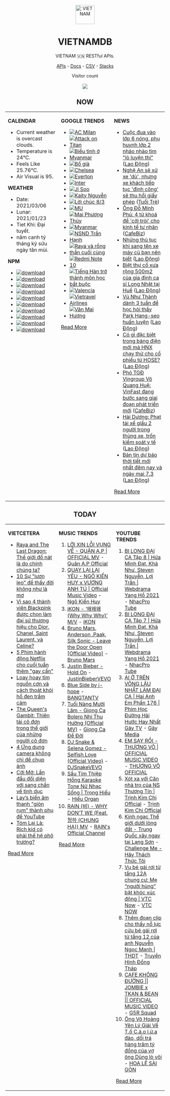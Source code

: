 <p align="center"><img src="https://raw.githubusercontent.com/vietnamdb/vietnamdb/master/images/profile/avatar.png" alt="VIETNAM" height="60"/></p>
<h1 align="center">VIETNAMDB</h1>
<p align="center">VIETNAM 🇻🇳 RESTful APIs.</p>
<p align="center">
  <a href="https://vietnamdb.herokuapp.com/api">APIs</a> -
  <a href="https://vietnamdb.github.io/#/">Docs</a> -
  <a href="https://github.com/vietnamdb/vietnamdb/tree/master/docs">CSV</a> -
  <a href="https://github.com/vietnamdb/vietnamdb/tree/master/docs/stacks">Stacks</a>
</p>
<p align="center"> 
  Visitor count<br><br>
  <img src="https://profile-counter.glitch.me/vietnamdb/count.svg" />
</p>


<h2 align="center">NOW</h2>

<table style="width:100%"><tbody style="width:100%"><tr><td valign="top" width="33%">

**CALENDAR**

- Current weather is overcast clouds.
- Temperature is 24°C.
- Feels Like 25.76°C.
- Air Visual is 95.

**WEATHER**

- Date: 2021/03/06
- Lunar: 2021/01/23
- Tiet Khi: Đại tuyết.
- năm canh tý tháng kỷ sửu ngày tân mùi.

**NPM**

- [![download](https://img.shields.io/npm/dm/giaohangnhanh.svg?style=flat-square&label=giaohangnhanh&color=red)](https://www.npmjs.com/package/giaohangnhanh)
- [![download](https://img.shields.io/npm/dm/onepay.svg?style=flat-square&label=onepay&color=red)](https://www.npmjs.com/package/onepay)
- [![download](https://img.shields.io/npm/dm/vietcetera.svg?style=flat-square&label=vietcetera&color=red)](https://www.npmjs.com/package/vietcetera)
- [![download](https://img.shields.io/npm/dm/vietnambanks.svg?style=flat-square&label=vietnambanks&color=red)](https://www.npmjs.com/package/vietnambanks)
- [![download](https://img.shields.io/npm/dm/vietnamgovernment.svg?style=flat-square&label=vietnamgovernment&color=red)](https://www.npmjs.com/package/vietnamgovernment)
- [![download](https://img.shields.io/npm/dm/vietnamnews.svg?style=flat-square&label=vietnamnews&color=red)](https://www.npmjs.com/package/vietnamnews)
- [![download](https://img.shields.io/npm/dm/vnapis.svg?style=flat-square&label=vnapis&color=red)](https://www.npmjs.com/package/vnapis)
- [![download](https://img.shields.io/npm/dm/vnpay.svg?style=flat-square&label=vnpay&color=red)](https://www.npmjs.com/package/vnpay)
- [![download](https://img.shields.io/npm/dm/vtcpay.svg?style=flat-square&label=vtcpay&color=red)](https://www.npmjs.com/package/vtcpay)
- [![download](https://img.shields.io/npm/dm/zalopay.svg?style=flat-square&label=zalopay&color=red)](https://www.npmjs.com/package/zalopay)

</td><td valign="top" width="33%">

**GOOGLE TRENDS**

- [![AC Milan](https://img.shields.io/static/v1?label=AC%20Milan&message=google&color=red&style=flat-square)](https://www.google.com/search?q=AC%20Milan)
- [![Attack on Titan](https://img.shields.io/static/v1?label=Attack%20on%20Titan&message=google&color=red&style=flat-square)](https://www.google.com/search?q=Attack%20on%20Titan)
- [![Biểu tình ở Myanmar](https://img.shields.io/static/v1?label=Bi%E1%BB%83u%20t%C3%ACnh%20%E1%BB%9F%20Myanmar&message=google&color=red&style=flat-square)](https://www.google.com/search?q=Bi%E1%BB%83u%20t%C3%ACnh%20%E1%BB%9F%20Myanmar)
- [![Bố già](https://img.shields.io/static/v1?label=B%E1%BB%91%20gi%C3%A0&message=google&color=red&style=flat-square)](https://www.google.com/search?q=B%E1%BB%91%20gi%C3%A0)
- [![Chelsea](https://img.shields.io/static/v1?label=Chelsea&message=google&color=red&style=flat-square)](https://www.google.com/search?q=Chelsea)
- [![Everton](https://img.shields.io/static/v1?label=Everton&message=google&color=red&style=flat-square)](https://www.google.com/search?q=Everton)
- [![Inter](https://img.shields.io/static/v1?label=Inter&message=google&color=red&style=flat-square)](https://www.google.com/search?q=Inter)
- [![Ji Soo](https://img.shields.io/static/v1?label=Ji%20Soo&message=google&color=red&style=flat-square)](https://www.google.com/search?q=Ji%20Soo)
- [![Kaity Nguyễn](https://img.shields.io/static/v1?label=Kaity%20Nguy%E1%BB%85n&message=google&color=red&style=flat-square)](https://www.google.com/search?q=Kaity%20Nguy%E1%BB%85n)
- [![Lời chúc 8/3](https://img.shields.io/static/v1?label=L%E1%BB%9Di%20ch%C3%BAc%208/3&message=google&color=red&style=flat-square)](https://www.google.com/search?q=L%E1%BB%9Di%20ch%C3%BAc%208/3)
- [![MU](https://img.shields.io/static/v1?label=MU&message=google&color=red&style=flat-square)](https://www.google.com/search?q=MU)
- [![Mai Phương Thúy](https://img.shields.io/static/v1?label=Mai%20Ph%C6%B0%C6%A1ng%20Th%C3%BAy&message=google&color=red&style=flat-square)](https://www.google.com/search?q=Mai%20Ph%C6%B0%C6%A1ng%20Th%C3%BAy)
- [![Myanmar](https://img.shields.io/static/v1?label=Myanmar&message=google&color=red&style=flat-square)](https://www.google.com/search?q=Myanmar)
- [![NSND Trần Hạnh](https://img.shields.io/static/v1?label=NSND%20Tr%E1%BA%A7n%20H%E1%BA%A1nh&message=google&color=red&style=flat-square)](https://www.google.com/search?q=NSND%20Tr%E1%BA%A7n%20H%E1%BA%A1nh)
- [![Raya và rồng thần cuối cùng](https://img.shields.io/static/v1?label=Raya%20v%C3%A0%20r%E1%BB%93ng%20th%E1%BA%A7n%20cu%E1%BB%91i%20c%C3%B9ng&message=google&color=red&style=flat-square)](https://www.google.com/search?q=Raya%20v%C3%A0%20r%E1%BB%93ng%20th%E1%BA%A7n%20cu%E1%BB%91i%20c%C3%B9ng)
- [![Redmi Note 10](https://img.shields.io/static/v1?label=Redmi%20Note%2010&message=google&color=red&style=flat-square)](https://www.google.com/search?q=Redmi%20Note%2010)
- [![Tiếng Hàn trở thành môn học bắt buộc](https://img.shields.io/static/v1?label=Ti%E1%BA%BFng%20H%C3%A0n%20tr%E1%BB%9F%20th%C3%A0nh%20m%C3%B4n%20h%E1%BB%8Dc%20b%E1%BA%AFt%20bu%E1%BB%99c&message=google&color=red&style=flat-square)](https://www.google.com/search?q=Ti%E1%BA%BFng%20H%C3%A0n%20tr%E1%BB%9F%20th%C3%A0nh%20m%C3%B4n%20h%E1%BB%8Dc%20b%E1%BA%AFt%20bu%E1%BB%99c)
- [![Valencia](https://img.shields.io/static/v1?label=Valencia&message=google&color=red&style=flat-square)](https://www.google.com/search?q=Valencia)
- [![Vietravel Airlines](https://img.shields.io/static/v1?label=Vietravel%20Airlines&message=google&color=red&style=flat-square)](https://www.google.com/search?q=Vietravel%20Airlines)
- [![Văn Mai Hương](https://img.shields.io/static/v1?label=V%C4%83n%20Mai%20H%C6%B0%C6%A1ng&message=google&color=red&style=flat-square)](https://www.google.com/search?q=V%C4%83n%20Mai%20H%C6%B0%C6%A1ng)

[Read More](https://trends.google.com/trends/?geo=VN)

</td><td valign="top" width="33%">

**NEWS**

- [Cuộc đua vào lớp 6 nóng, phụ huynh lớp 2 nháo nhào tìm &quot;lò luyện thi&quot;](https://laodong.vn/giao-duc/cuoc-dua-vao-lop-6-nong-phu-huynh-lop-2-nhao-nhao-tim-lo-luyen-thi-886339.ldo) ([Lao Động](https://laodong.vn))
- [Nghệ An sẽ xử xe 'dù', nhưng xe khách tiếp tục 'đình công' sẽ thu hồi giấy phép](https://tuoitre.vn/nghe-an-se-xu-xe-du-nhung-xe-khach-tiep-tuc-dinh-cong-se-thu-hoi-giay-phep-20210306171741168.htm) ([Tuổi Trẻ](https://tuoitre.vn))
- [Ông Đỗ Minh Phú: 4 từ khoá để 'cởi trói' cho kinh tế tư nhân](https://cafebiz.vn/ong-do-minh-phu-4-tu-khoa-de-coi-troi-cho-kinh-te-tu-nhan-202103061915596.chn) ([CafeBiz](https://cafebiz.vn))
- [Những thủ tục khi sang tên xe máy cũ bạn nên biết](https://laodong.vn/xe/nhung-thu-tuc-khi-sang-ten-xe-may-cu-ban-nen-biet-886369.ldo) ([Lao Động](https://laodong.vn))
- [Biệt thự cổ xưa rộng 500m2 của gia đình ca sĩ Long Nhật tại Huế](https://laodong.vn/bat-dong-san/biet-thu-co-xua-rong-500m2-cua-gia-dinh-ca-si-long-nhat-tai-hue-886446.ldo) ([Lao Động](https://laodong.vn))
- [Vũ Như Thành dành 3 tuần để học hỏi thầy Park Hang-seo huấn luyện](https://laodong.vn/bong-da/vu-nhu-thanh-danh-3-tuan-de-hoc-hoi-thay-park-hang-seo-huan-luyen-886417.ldo) ([Lao Động](https://laodong.vn))
- [Có gì đặc biệt trong bảng điện mới mà HNX chạy thử cho cổ phiếu từ HOSE?](https://laodong.vn/kinh-te/co-gi-dac-biet-trong-bang-dien-moi-ma-hnx-chay-thu-cho-co-phieu-tu-hose-886443.ldo) ([Lao Động](https://laodong.vn))
- [Phó TGĐ Vingroup Võ Quang Huệ: VinFast đang bước sang giai đoạn phát triển mới](https://cafebiz.vn/pho-tgd-vingroup-vo-quang-hue-vinfast-dang-buoc-sang-giai-doan-phat-trien-moi-20210306191900018.chn) ([CafeBiz](https://cafebiz.vn))
- [Hải Dương: Phạt tài xế giấu 2 người trong thùng xe, trốn kiểm soát y tế](https://laodong.vn/phap-luat/hai-duong-phat-tai-xe-giau-2-nguoi-trong-thung-xe-tron-kiem-soat-y-te-886438.ldo) ([Lao Động](https://laodong.vn))
- [Bản tin dự báo thời tiết mới nhất đêm nay và ngày mai 7.3](https://laodong.vn/video/ban-tin-du-bao-thoi-tiet-moi-nhat-dem-nay-va-ngay-mai-73-886183.ldo) ([Lao Động](https://laodong.vn))

[Read More](docs/news/README.md)

</td></tr></tbody></table>

<h2 align="center">TODAY</h2>

<table style="width:100%"><tbody style="width:100%"><tr><td valign="top" width="33%">

**VIETCETERA**

- [Raya and The Last Dragon: Thế giới đổ nát là do chính chúng ta?](https://vietcetera.com/vn/raya-and-the-last-dragon-the-gioi-do-nat-la-do-chinh-chung-ta)
- [10 Sự "lươn lẹo" để thấy đời không như là mơ](https://vietcetera.com/vn/10-kieu-luon-leo-de-thay-doi-khong-nhu-la-mo)
- [Vì sao 4 thành viên Blackpink được chọn làm đại sứ thương hiệu cho Dior, Chanel, Saint Laurent, và Celine? ](https://vietcetera.com/vn/cac-hang-thoi-trang-chon-ai-trong-blackpink-lam-dai-su-thuong-hieu)
- [5 Phim hành động Netflix cho cuối tuần thêm "gay cấn"](https://vietcetera.com/vn/5-phim-hanh-dong-netflix-cho-cuoi-tuan-them-gay-can)
- [Loay hoay tìm nguồn cơn và cách thoát khỏi hố đen trầm cảm](https://vietcetera.com/vn/loay-hoay-tim-nguon-con-va-cach-thoat-khoi-ho-den-tram-cam)
- [The Queen's Gambit: Thiên tài cô đơn trong thế giới của những người cô đơn](https://vietcetera.com/vn/the-queens-gambit-thien-tai-co-don-trong-the-gioi-cua-nhung-nguoi-co-don)
- [4 Ứng dụng camera không chỉ để chụp ảnh](https://vietcetera.com/vn/4-ung-dung-dung-camera-khong-chi-de-song-ao)
- [Cởi Mở: Lần đầu đối diện với sang chấn về tình dục](https://vietcetera.com/vn/lan-dau-doi-dien-voi-sang-chan-ve-tinh-duc)
- [Lay’s biến âm thanh "giòn rụm" thành phụ đề YouTube ](https://vietcetera.com/vn/lays-bien-am-thanh-gion-rum-thanh-phu-de-youtube)
- [Tóm Lại Là: Rich kid có phải thế hệ phô trương?](https://vietcetera.com/vn/tom-lai-la-rich-kid-la-the-he-pho-truong)

[Read More](https://vietcetera.com/)

</td><td valign="top" width="33%">

**MUSIC TRENDS**

01. [LỜI XIN LỖI VỤNG VỀ - QUÂN A.P | OFFICIAL MV](https://www.youtube.com/watch?v=LhTwcqI71n0) - [Quân A.P Official](https://www.youtube.com/channel/UCXKnIgvBwPV6G-uT7gBXhcA)
02. [QUAY LẠI LẠI YÊU - NGÔ KIẾN HUY x VƯƠNG ANH TÚ | Official Music Video](https://www.youtube.com/watch?v=93WhpRfkkBk) - [Ngô Kiến Huy](https://www.youtube.com/channel/UCNN7Q7sx5lsivqDf22I7Itw)
03. [iKON - ‘왜왜왜 (Why Why Why)’ M/V](https://www.youtube.com/watch?v=DslHQto2V7I) - [iKON](https://www.youtube.com/channel/UCWxCyZibDIWIrGIgP25mbfw)
04. [Bruno Mars, Anderson .Paak, Silk Sonic - Leave the Door Open [Official Video]](https://www.youtube.com/watch?v=adLGHcj_fmA) - [Bruno Mars](https://www.youtube.com/channel/UCoUM-UJ7rirJYP8CQ0EIaHA)
05. [Justin Bieber - Hold On](https://www.youtube.com/watch?v=LWeiydKl0mU) - [JustinBieberVEVO](https://www.youtube.com/channel/UCHkj014U2CQ2Nv0UZeYpE_A)
06. [Blue Side by j-hope](https://www.youtube.com/watch?v=OZD_EU_hMUQ) - [BANGTANTV](https://www.youtube.com/channel/UCLkAepWjdylmXSltofFvsYQ)
07. [Tuổi Nàng Mười Lăm - Giọng Ca Bolero Nhí Thu Hường (Official MV)](https://www.youtube.com/watch?v=qodYHeNYvtk) - [Giọng Ca Để Đời](https://www.youtube.com/channel/UCwZ2ZaFfTusqV_MGMHUnEsg)
08. [DJ Snake & Selena Gomez - Selfish Love (Official Video)](https://www.youtube.com/watch?v=gQG_2O9Bu6c) - [DJSnakeVEVO](https://www.youtube.com/channel/UCGkSXL5saM8y3VvJD_PdMFQ)
09. [Sầu Tím Thiệp Hồng Karaoke Tone Nữ Nhạc Sống | Trọng Hiếu](https://www.youtube.com/watch?v=BRMjeHz412Q) - [Hiếu Organ](https://www.youtube.com/channel/UCWEYgC77_ZlbDxStQyzOwfA)
10. [RAIN (비) - WHY DON’T WE (Feat. 청하 (CHUNG HA)) MV](https://www.youtube.com/watch?v=srWfDwiRVgQ) - [RAIN's Official Channel](https://www.youtube.com/channel/UCxXgIeE5hxWxHG6dz9Scg2w)

[Read More](https://www.youtube.com/feed/trending?bp=4gIuCggvbS8wNHJsZhIiUExGZ3F1TG5MNTlhbW42X05FZFc5TGswZDdXZWVST0Q2VA%3D%3D)

</td><td valign="top" width="33%">

**YOUTUBE TRENDS**

01. [BI LONG ĐẠI CA Tập 8 | Hứa Minh Đạt, Khả Như, Steven Nguyễn, Lợi Trần | Webdrama Yang Hồ 2021](https://www.youtube.com/watch?v=UXa992qrMv0) - [NhacPro Tube](https://www.youtube.com/channel/UCBZjBKNMZoFih4ubdiIDWLw)
02. [BI LONG ĐẠI CA Tập 7 | Hứa Minh Đạt, Khả Như, Steven Nguyễn, Lợi Trần | Webdrama Yang Hồ 2021](https://www.youtube.com/watch?v=t_93XyujFLg) - [NhacPro Tube](https://www.youtube.com/channel/UCBZjBKNMZoFih4ubdiIDWLw)
03. [AI Ở TRÊN VÕNG LÂU NHẤT LÀM ĐẠI CA | Hai Anh Em Phần 176 | Phim Học Đường Hài Hước Hay Nhất Gãy TV](https://www.youtube.com/watch?v=1jTlsqadb9M) - [Gãy Media](https://www.youtube.com/channel/UCTp_WPPxWCjdlXK9kqzxm0A)
04. [EM SAY RỒI - THƯƠNG VÕ | OFFICIAL MUSIC VIDEO](https://www.youtube.com/watch?v=h4k1OMjLrUQ) - [THƯƠNG VÕ OFFICIAL](https://www.youtube.com/channel/UCSCSop9yGxDHz0kuyCKwUhQ)
05. [Xót xa với Căn nhà trọ của NS Thương Tín | Trịnh Kim Chi Official](https://www.youtube.com/watch?v=f4tB1LJSgLw) - [Trịnh Kim Chi Official](https://www.youtube.com/channel/UCGEkSDuWgWwRZVZfi3gP1pw)
06. [Kinh ngạc Thế giới dưới lòng đất - Trung Quốc xây ngay tại Lạng Sơn](https://www.youtube.com/watch?v=mpuudi8AMIU) - [Challenge Me - Hãy Thách Thức Tôi](https://www.youtube.com/channel/UCkG3QIDOyl6HF7EYudJ3JJg)
07. [Vụ bé gái rơi từ tầng 12A chung cư: Mẹ “người hùng” bật khóc xúc động | VTC Now](https://www.youtube.com/watch?v=LmwjBu-WBgQ) - [VTC NOW](https://www.youtube.com/channel/UCL9-pEHNBs3N4r2bMoXdLJA)
08. [Thêm đoạn clip cho thấy nỗ lực cứu bé gái rơi từ tầng 12 của anh Nguyễn Ngọc Mạnh | THDT](https://www.youtube.com/watch?v=YPe9q--jnEY) - [Truyền Hình Đồng Tháp](https://www.youtube.com/channel/UCDIl_FogyBJAUI3QVyLet8w)
09. [CAFE KHÔNG ĐƯỜNG || JOMBIE x TKAN & BEAN || OFFICIAL MUSIC VIDEO](https://www.youtube.com/watch?v=LImkI9UvJCY) - [G5R Squad](https://www.youtube.com/channel/UCqamjdcGALEjPreSrxwK9IQ)
10. [Ông Võ Hoàng Yên Lý Giải Về T.ố C.á.o l.ừ.a đảo, dối trá hàng trăm tỷ đồng của vợ ông Dũng lò vôi](https://www.youtube.com/watch?v=G7PQbh2Ob4E) - [HOA LỆ SÀI GÒN](https://www.youtube.com/channel/UCJ7fUfDLagCvZGv0uD4shQA)

[Read More](https://www.youtube.com/feed/trending)

</td></tr></tbody></table>
